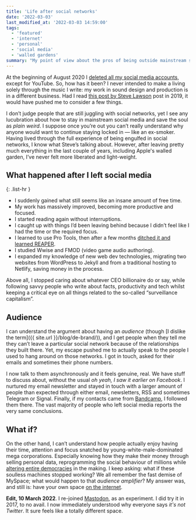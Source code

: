 ```yaml
---
title: 'Life after social networks'
date: '2022-03-03'
last_modified_at: '2022-03-03 14:59:00'
tags:
  - 'featured'
  - 'internet'
  - 'personal'
  - 'social media'
  - 'walled gardens'
summary: "My point of view about the pros of being outside mainstream social networks for the last 19 months."
---
```

At the beginning of August 2020 I [deleted all my social media accounts](/blog/escape-from-social-media/), except for YouTube. So, how has it been? I never intended to make a living solely through the music I write: my work in sound design and production is in a different business. Had I read [this post by Steve Lawson](https://www.stevelawson.net/2021/08/keeping-your-soul-in-an-algorithmic-world/) post in 2019, it would have pushed me to consider a few things. 

I don’t judge people that are still juggling with social networks, yet I see any lucubration about how to stay in mainstream social media and save the soul as _plain weird_. I suppose once you’re out you can’t really understand why anyone would want to continue staying locked in — like an ex-smoker. Having lived through the full experience of being engulfed in social networks, I know what Steve’s talking about. However, after leaving pretty much everything in the last couple of years, including Apple's walled garden, I’ve never felt more liberated and light-weight.

## What happened after I left social media

{: .list-hr }
- I suddenly gained what still seems like an insane amount of free time.
- My work has massively improved, becoming more productive and focused.
- I started reading again without interruptions.
- I caught up with things I’d been leaving behind because I didn’t feel like I had the time or the required focus.
- I learned to use Pro Tools, then after a few months [ditched it and learned REAPER](https://minutestomidnight.co.uk/blog/daw-from-logic-to-pro-tools-to-reaper-part-1/).
- I studied Wwise and FMOD (video game audio authoring).
- I expanded my knowledge of new web dev technologies, migrating two websites from WordPress to Jekyll and from a traditional hosting to Netlify, saving money in the process.

Above all, I stopped caring about whatever CEO billionaire do or say, while following savvy people who write about facts, productivity and tech whilst keeping a critical eye on all things related to the so-called “surveillance capitalism”.

## Audience

I can understand the argument about having an _audience_ (though [I dislike the term]({{ site.url }}/blog/de-brand/)), and I get people when they tell me they can’t leave a particular social network because of the relationships they built there. Yet, my escape pushed me to actually speak to the people I used to hang around on those networks. I got in touch, asked for their emails and sometimes their phone numbers.

I now talk to them asynchronously and it feels genuine, real. We have stuff to discuss about, without the usual _oh yeah, I saw it earlier on Facebook_. I nurtured my email newsletter and stayed in touch with a larger amount of people than expected through either email, newsletters, RSS and sometimes Telegram or Signal. Finally, if my contacts came from [Bandcamp](https://minutestomidnight.bandcamp.com/), I followed them there. The vast majority of people who left social media reports the very same conclusions.

## What if?

On the other hand, I can’t understand how people actually enjoy having their time, attention and focus snatched by young-white-male-dominated mega corporations. Especially knowing how they make their money through selling personal data, reprogramming the social behaviour of millions while [altering entire democracies](https://en.wikipedia.org/wiki/The_Great_Hack) in the making. I keep asking: what if these soulless machines stopped working? We all remember the fast demise of MySpace; what would happen to that _audience amplifier_? My answer was, and still is: have your own space [on the internet](https://www.onebigfluke.com/2012/07/focusing-on-positives-why-i-have-my-own.html).

<aside class="warning">
  <p><strong>Edit, 10 March 2022</strong>. I re-joined <a href="https://mastodon.help/">Mastodon</a>, as an experiment. I did try it in 2017, to no avail. I now immediately understood why everyone says <em>it's not Twitter</em>. It sure feels like a totally different space.</p>
</aside>